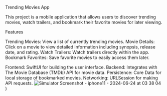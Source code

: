 Trending Movies App

This project is a mobile application that allows users to discover trending movies, watch trailers, and bookmark their favorite movies for later viewing.

Features

Trending Movies: View a list of currently trending movies.
Movie Details: Click on a movie to view detailed information including synopsis, release date, and rating.
Watch Trailers: Watch trailers directly within the app.
Bookmark Favorites: Save favorite movies to easily access them later.


Frontend: SwiftUI for building the user interface.
Backend: Integrates with The Movie Database (TMDb) API for movie data.
Persistence: Core Data for local storage of bookmarked movies.
Networking: URLSession for making API requests.
![Simulator Screenshot - iphone11 - 2024-06-24 at 03 38 04](https://github.com/bigjermaine/YassirMovieApplication/assets/113020989/eae238fc-aa2d-4bc8-a309-ba2431b25b80![Simulator 
)
)
